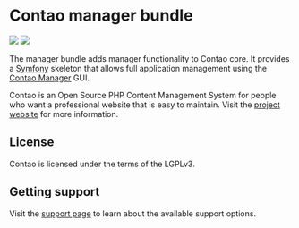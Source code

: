 # Contao manager bundle

[![](https://img.shields.io/packagist/v/contao/manager-bundle.svg?style=flat-square)](https://packagist.org/packages/contao/manager-bundle)
[![](https://img.shields.io/packagist/dt/contao/manager-bundle.svg?style=flat-square)](https://packagist.org/packages/contao/manager-bundle)

The manager bundle adds manager functionality to Contao core. It provides a [Symfony][1] skeleton that allows full
application management using the [Contao Manager][2] GUI.

Contao is an Open Source PHP Content Management System for people who want a professional website that is easy to
maintain. Visit the [project website][3] for more information.

## License

Contao is licensed under the terms of the LGPLv3.

## Getting support

Visit the [support page][4] to learn about the available support options.

[1]: https://symfony.com
[2]: https://github.com/contao/contao-manager
[3]: https://contao.org
[4]: https://to.contao.org/support
